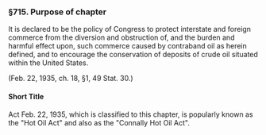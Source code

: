 ### §715. Purpose of chapter ###

It is declared to be the policy of Congress to protect interstate and foreign commerce from the diversion and obstruction of, and the burden and harmful effect upon, such commerce caused by contraband oil as herein defined, and to encourage the conservation of deposits of crude oil situated within the United States.

(Feb. 22, 1935, ch. 18, §1, 49 Stat. 30.)

#### Short Title ####

Act Feb. 22, 1935, which is classified to this chapter, is popularly known as the "Hot Oil Act" and also as the "Connally Hot Oil Act".